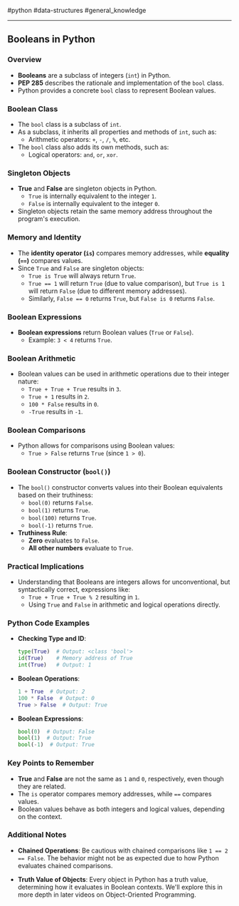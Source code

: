 #python #data-structures #general_knowledge 

---
## Booleans in Python

### Overview
- **Booleans** are a subclass of integers (`int`) in Python.
- **PEP 285** describes the rationale and implementation of the `bool` class.
- Python provides a concrete `bool` class to represent Boolean values.

### Boolean Class
- The `bool` class is a subclass of `int`.
- As a subclass, it inherits all properties and methods of `int`, such as:
  - Arithmetic operators: `+`, `-`, `/`, `%`, etc.
- The `bool` class also adds its own methods, such as:
  - Logical operators: `and`, `or`, `xor`.

### Singleton Objects
- **True** and **False** are singleton objects in Python.
  - `True` is internally equivalent to the integer `1`.
  - `False` is internally equivalent to the integer `0`.
- Singleton objects retain the same memory address throughout the program's execution.

### Memory and Identity
- The **identity operator (`is`)** compares memory addresses, while **equality (`==`)** compares values.
- Since `True` and `False` are singleton objects:
  - `True is True` will always return `True`.
  - `True == 1` will return `True` (due to value comparison), but `True is 1` will return `False` (due to different memory addresses).
  - Similarly, `False == 0` returns `True`, but `False is 0` returns `False`.

### Boolean Expressions
- **Boolean expressions** return Boolean values (`True` or `False`).
  - Example: `3 < 4` returns `True`.

### Boolean Arithmetic
- Boolean values can be used in arithmetic operations due to their integer nature:
  - `True + True + True` results in `3`.
  - `True + 1` results in `2`.
  - `100 * False` results in `0`.
  - `-True` results in `-1`.
  
### Boolean Comparisons
- Python allows for comparisons using Boolean values:
  - `True > False` returns `True` (since `1 > 0`).
  
### Boolean Constructor (`bool()`)
- The `bool()` constructor converts values into their Boolean equivalents based on their truthiness:
  - `bool(0)` returns `False`.
  - `bool(1)` returns `True`.
  - `bool(100)` returns `True`.
  - `bool(-1)` returns `True`.
- **Truthiness Rule**:
  - **Zero** evaluates to `False`.
  - **All other numbers** evaluate to `True`.

### Practical Implications
- Understanding that Booleans are integers allows for unconventional, but syntactically correct, expressions like:
  - `True + True + True % 2` resulting in `1`.
  - Using `True` and `False` in arithmetic and logical operations directly.

### Python Code Examples
- **Checking Type and ID**:
    ```python
    type(True)  # Output: <class 'bool'>
    id(True)    # Memory address of True
    int(True)   # Output: 1
    ```

- **Boolean Operations**:
    ```python
    1 + True  # Output: 2
    100 * False  # Output: 0
    True > False  # Output: True
    ```

- **Boolean Expressions**:
    ```python
    bool(0)  # Output: False
    bool(1)  # Output: True
    bool(-1)  # Output: True
    ```

### Key Points to Remember
- **True** and **False** are not the same as `1` and `0`, respectively, even though they are related.
- The `is` operator compares memory addresses, while `==` compares values.
- Boolean values behave as both integers and logical values, depending on the context.

### Additional Notes
- **Chained Operations**: Be cautious with chained comparisons like `1 == 2 == False`. The behavior might not be as expected due to how Python evaluates chained comparisons.

- **Truth Value of Objects**: Every object in Python has a truth value, determining how it evaluates in Boolean contexts. We'll explore this in more depth in later videos on Object-Oriented Programming.
